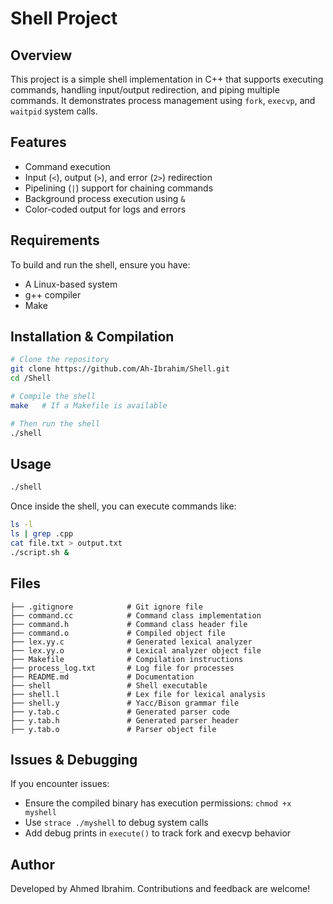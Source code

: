 # Shell Project

## Overview

This project is a simple shell implementation in C++ that supports executing commands, handling input/output redirection, and piping multiple commands. It demonstrates process management using `fork`, `execvp`, and `waitpid` system calls.

## Features

- Command execution
- Input (`<`), output (`>`), and error (`2>`) redirection
- Pipelining (`|`) support for chaining commands
- Background process execution using `&`
- Color-coded output for logs and errors

## Requirements

To build and run the shell, ensure you have:

- A Linux-based system
- g++ compiler
- Make

## Installation & Compilation

```sh
# Clone the repository
git clone https://github.com/Ah-Ibrahim/Shell.git
cd /Shell

# Compile the shell
make   # If a Makefile is available

# Then run the shell
./shell
```

## Usage

```sh
./shell
```

Once inside the shell, you can execute commands like:

```sh
ls -l
ls | grep .cpp
cat file.txt > output.txt
./script.sh &
```

## Files

```
├── .gitignore            # Git ignore file
├── command.cc            # Command class implementation
├── command.h             # Command class header file
├── command.o             # Compiled object file
├── lex.yy.c              # Generated lexical analyzer
├── lex.yy.o              # Lexical analyzer object file
├── Makefile              # Compilation instructions
├── process_log.txt       # Log file for processes
├── README.md             # Documentation
├── shell                 # Shell executable
├── shell.l               # Lex file for lexical analysis
├── shell.y               # Yacc/Bison grammar file
├── y.tab.c               # Generated parser code
├── y.tab.h               # Generated parser header
├── y.tab.o               # Parser object file
```

## Issues & Debugging

If you encounter issues:

- Ensure the compiled binary has execution permissions: `chmod +x myshell`
- Use `strace ./myshell` to debug system calls
- Add debug prints in `execute()` to track fork and execvp behavior

## Author

Developed by Ahmed Ibrahim. Contributions and feedback are welcome!
